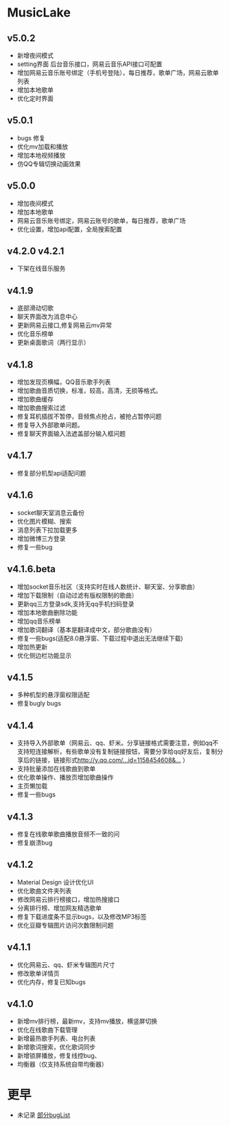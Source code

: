 # MusicLake

## v5.0.2
- 新增夜间模式
- setting界面 后台音乐接口，网易云音乐API接口可配置
- 增加网易云音乐账号绑定（手机号登陆），每日推荐，歌单广场，网易云歌单列表
- 增加本地歌单
- 优化定时界面

## v5.0.1
- bugs 修复
- 优化mv加载和播放
- 增加本地视频播放
- 仿QQ专辑切换动画效果

## v5.0.0
- 增加夜间模式
- 增加本地歌单
- 网易云音乐账号绑定，网易云账号的歌单，每日推荐，歌单广场
- 优化设置，增加api配置，全局搜索配置

## v4.2.0 v4.2.1
- 下架在线音乐服务

## v4.1.9
- 底部滑动切歌
- 聊天界面改为消息中心
- 更新网易云接口,修复网易云mv异常
- 优化音乐榜单
- 更新桌面歌词（两行显示）

## v4.1.8
- 增加发现页横幅，QQ音乐歌手列表
- 增加歌曲音质切换，标准，较高，高清，无损等格式。
- 增加歌曲缓存
- 增加歌曲搜索过滤
- 修复耳机插拔不暂停，音频焦点抢占，被抢占暂停问题
- 修复导入外部歌单问题。
- 修复聊天界面输入法遮盖部分输入框问题

## v4.1.7
- 修复部分机型api适配问题

## v4.1.6
- socket聊天室消息云备份
- 优化图片模糊、搜索
- 消息列表下拉加载更多
- 增加微博三方登录
- 修复一些bug

## v4.1.6.beta
- 增加socket音乐社区（支持实时在线人数统计、聊天室、分享歌曲）
- 增加下载限制（自动过滤有版权限制的歌曲）
- 更新qq三方登录sdk,支持无qq手机扫码登录
- 增加本地歌曲删除功能
- 增加qq音乐榜单
- 增加歌词翻译（基本是翻译成中文，部分歌曲没有）
- 修复一些bugs(适配8.0悬浮窗、下载过程中退出无法继续下载)
- 增加热更新
- 优化侧边栏功能显示

## v4.1.5
- 多种机型的悬浮窗权限适配
- 修复bugly bugs

## v4.1.4
- 支持导入外部歌单（网易云、qq、虾米。分享链接格式需要注意，例如qq不支持短连接解析，有些歌单没有复制链接按钮，需要分享给qq好友后，复制分享后的链接，链接形式<http://y.qq.com/...id=1158454608&...> ）
- 支持批量添加在线歌曲到歌单
- 优化歌单操作、播放页增加歌曲操作
- 主页懒加载
- 修复一些bugs

## v4.1.3
- 修复在线歌单歌曲播放音频不一致的问
- 修复崩溃bug

## v4.1.2
- Material Design 设计优化UI
- 优化歌曲文件夹列表
- 修改网易云排行榜接口，增加热搜接口
- 分离排行榜、增加网友精选歌单
- 修复下载进度条不显示bugs，以及修改MP3标签
- 优化豆瓣专辑图片访问次数限制问题

## v4.1.1
- 优化网易云、qq、虾米专辑图片尺寸
- 修改歌单详情页
- 优化内存，修复已知bugs

## v4.1.0
- 新增mv排行榜，最新mv，支持mv播放，横竖屏切换
- 优化在线歌曲下载管理
- 新增最热歌手列表、电台列表
- 新增歌词搜索，优化歌词同步
- 新增锁屏播放，修复线控bug、
- 均衡器（仅支持系统自带均衡器）
# 更早
- 未记录 [部分bugList](buglist.md)